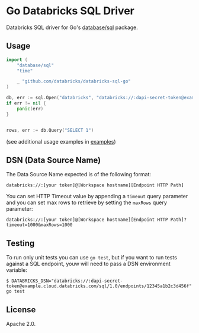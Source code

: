 # Go Databricks SQL Driver

Databricks SQL driver for Go's [database/sql](https://golang.org/pkg/database/sql) package.

## Usage

```go
import (
	"database/sql"
	"time"

	_ "github.com/databricks/databricks-sql-go"
)

db, err := sql.Open("databricks", "databricks://:dapi-secret-token@example.cloud.databricks.com/sql/1.0/endpoints/12345a1b2c3d456f")
if err != nil {
	panic(err)
}


rows, err := db.Query("SELECT 1")
```

(see additional usage examples in [examples](https://github.com/databricks/databricks-sql-go/tree/main/examples))

## DSN (Data Source Name)

The Data Source Name expected is of the following format:

```
databricks://:[your token]@[Workspace hostname][Endpoint HTTP Path]
```

You can set HTTP Timeout value by appending a `timeout` query parameter and you can set max rows to retrieve by setting the `maxRows` query parameter:

```
databricks://:[your token]@[Workspace hostname][Endpoint HTTP Path]?timeout=1000&maxRows=1000
```

## Testing

To run only unit tests you can use `go test`, but if you want to run tests against a SQL endpoint, youw will need to pass a DSN environment variable:

```
$ DATABRICKS_DSN="databricks://:dapi-secret-token@example.cloud.databricks.com/sql/1.0/endpoints/12345a1b2c3d456f" go test
```

## License

Apache 2.0.
